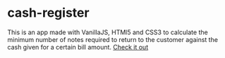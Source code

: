 # cash-register

This is an app made with VanillaJS, HTMl5 and CSS3 to calculate the minimum number of notes required to return to the customer against the cash given for a certain bill amount. [Check it out](https://paisa-register.netlify.app/)
